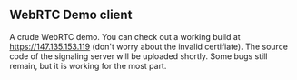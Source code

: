 ## WebRTC Demo client

A crude WebRTC demo. You can check out a working build at https://147.135.153.119 (don't worry about the invalid certifiate).
The source code of the signaling server will be uploaded shortly. Some bugs still remain, but it is working for the most part.
